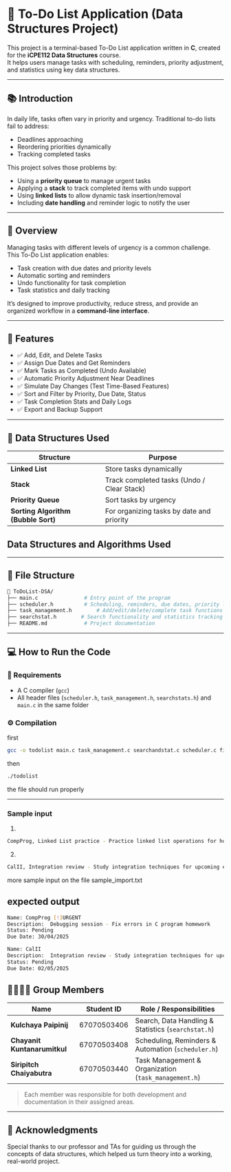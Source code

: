 # 📝 To-Do List Application (Data Structures Project)

This project is a terminal-based To-Do List application written in **C**, created for the **iCPE112 Data Structures** course.  
It helps users manage tasks with scheduling, reminders, priority adjustment, and statistics using key data structures.

---

## 📚 Introduction

In daily life, tasks often vary in priority and urgency. Traditional to-do lists fail to address:
- Deadlines approaching
- Reordering priorities dynamically
- Tracking completed tasks

This project solves those problems by:
- Using a **priority queue** to manage urgent tasks
- Applying a **stack** to track completed items with undo support
- Using **linked lists** to allow dynamic task insertion/removal
- Including **date handling** and reminder logic to notify the user

---
## 📌 Overview

Managing tasks with different levels of urgency is a common challenge.  
This To-Do List application enables:
- Task creation with due dates and priority levels
- Automatic sorting and reminders
- Undo functionality for task completion
- Task statistics and daily tracking

It’s designed to improve productivity, reduce stress, and provide an organized workflow in a **command-line interface**.

---

## 🚀 Features

- ✅ Add, Edit, and Delete Tasks
- ✅ Assign Due Dates and Get Reminders
- ✅ Mark Tasks as Completed (Undo Available)
- ✅ Automatic Priority Adjustment Near Deadlines
- ✅ Simulate Day Changes (Test Time-Based Features)
- ✅ Sort and Filter by Priority, Due Date, Status
- ✅ Task Completion Stats and Daily Logs
- ✅ Export and Backup Support

---

## 🧠 Data Structures Used

| Structure | Purpose |
|-----------|---------|
| **Linked List** | Store tasks dynamically |
| **Stack** | Track completed tasks (Undo / Clear Stack) |
| **Priority Queue** | Sort tasks by urgency |
| **Sorting Algorithm (Bubble Sort)** | For organizing tasks by date and priority|
## Data Structures and Algorithms Used



---


## 📁 File Structure

```bash
📁 ToDoList-DSA/
├── main.c               # Entry point of the program
├── scheduler.h          # Scheduling, reminders, due dates, priority logic
├── task_management.h        # Add/edit/delete/complete task functions
├── searchstat.h        # Search functionality and statistics tracking
├── README.md            # Project documentation
```
---



## 💻 How to Run the Code

### 🧾 Requirements
- A C compiler (`gcc`)
- All header files (`scheduler.h`, `task_management.h`, `searchstats.h`) and `main.c` in the same folder

### ⚙️ Compilation

first
```bash
gcc -o todolist main.c task_management.c searchandstat.c scheduler.c fileio.c
```
then 
```bash
./todolist
```
the file should run properly

---

###  Sample input

1.
```bash
CompProg, Linked List practice - Practice linked list operations for homework, 1, 30/04/2025
```
2.
```bash
CalII, Integration review - Study integration techniques for upcoming exam, 1, 02/05/2025
```
more sample input on the file sample_import.txt

## expected output
```bash
Name: CompProg [!]URGENT
Description:  Debugging session - Fix errors in C program homework
Status: Pending
Due Date: 30/04/2025
```
```bash
Name: CalII
Description:  Integration review - Study integration techniques for upcoming exam
Status: Pending
Due Date: 02/05/2025
```


## 👨‍👩‍👧‍👦 Group Members

| Name                        | Student ID    | Role / Responsibilities                    |
|-----------------------------|---------------|---------------------------------------------|
| **Kulchaya Paipinij**       | 67070503406   | Search, Data Handling & Statistics (`searchstat.h`) |
| **Chayanit Kuntanarumitkul** | 67070503408   | Scheduling, Reminders & Automation (`scheduler.h`) |
| **Siripitch Chaiyabutra**   | 67070503440   | Task Management & Organization (`task_management.h`) |

> Each member was responsible for both development and documentation in their assigned areas.

---

## 🌟 Acknowledgments

Special thanks to our professor and TAs for guiding us through the concepts of data structures, which helped us turn theory into a working, real-world project.




